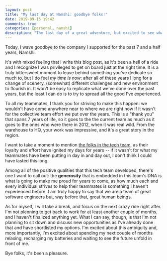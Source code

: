 ```yaml
---
layout: post
title: "My last day at Namshi: goodbye folks!"
date: 2019-09-15 19:42
comments: true
categories: [personal, namshi]
description: "The last day of a great adventure, but excited to see what's ahead for me."
---
```


Today, I wave goodbye to the company I supported for the past 7 and
a half years, Namshi.

<!-- more -->

It's with mixed feeling that I write this blog post, as it's been
a hell of a ride and I recognize I was privileged to get on board
just at the right time. It is a truly
bittersweet moment to leave behind something you've dedicate so much
to, but I do feel *my time is now*: after all of these years I long for a change
of scenery, (somewhat) different challenges and new environment
to flourish in. It won't be easy to replicate what we've done over
the past years, but the least I can do is to try to spread all the
good I've experienced.

To all my teammates, I thank you for striving to make this
happen: we wouldn't have come anywhere near to where we are right now
if it wasn't for the collective team effort we put over the years.
This is a "thank you" that spans 7 years of life, so it goes to the
the current team as much as it goes to the ones who were there in
2012, when it was real wild. From the warehouse to HQ, your work
was impressive, and it's a great story in the region.

I want to take a moment to mention [the folks
in the tech team](https://tech.namshi.io/team/), as their loyalty and
effort have ignited my days for years -- if it wasn't for what
my teammates have been putting in day in and day out, I don't think
I could have lasted this long.

Among all of the positive qualities that this tech team developed,
there's one I want to call out: the **generosity** that is embedded in this team's
DNA is what is going to make me proud for years to come, as how much
each and every individual strives to help their teammates is something
I haven't experienced before. I am truly happy to say that
we are a team of great software engineers but, way before that,
great human beings.

As for myself, I will take a break, and focus on the next crazy ride
right after. I'm not planning to get back to work for at least another couple
of months, and I haven't finalized anything yet. What I can say, though,
is that I'm not planning to sit down and discuss new opportunities as I've
already done that and have shortlisted my options. I'm excited about this
ambiguity and, more importantly, I'm excited about spending my next
couple of months relaxing, recharging my batteries and waiting to see
the future unfold in front of me.

Bye folks, it's been a pleasure.